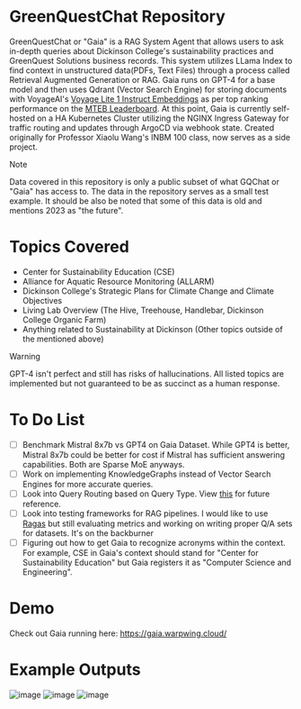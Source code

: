 # GreenQuestChat Repository
GreenQuestChat or "Gaia" is a RAG System Agent that allows users to ask in-depth queries about Dickinson College's sustainability practices and GreenQuest Solutions business records. This system utilizes LLama Index to find context in unstructured data(PDFs, Text Files) through a process called Retrieval Augmented Generation or RAG. Gaia runs on GPT-4 for a base model and then uses Qdrant (Vector Search Engine) for storing documents with VoyageAI's [Voyage Lite 1 Instruct Embeddings](https://docs.voyageai.com/embeddings/) as per top ranking performance on the [MTEB Leaderboard](https://huggingface.co/spaces/mteb/leaderboard). At this point, Gaia is currently self-hosted on a HA Kubernetes Cluster utilizing the NGINX Ingress Gateway for traffic routing and updates through ArgoCD via webhook state. Created originally for Professor Xiaolu Wang's INBM 100 class, now serves as a side project.

> [!NOTE]  
> Data covered in this repository is only a public subset of what GQChat or "Gaia" has access to. The data in the repository serves as a small test example. It should be also be noted that some of this data is old and mentions 2023 as "the future".

# Topics Covered 
- Center for Sustainability Education (CSE)
- Alliance for Aquatic Resource Monitoring (ALLARM)
- Dickinson College's Strategic Plans for Climate Change and Climate Objectives 
- Living Lab Overview (The Hive, Treehouse, Handlebar, Dickinson College Organic Farm)
- Anything related to Sustainability at Dickinson (Other topics outside of the mentioned above)
> [!WARNING]  
> GPT-4 isn't perfect and still has risks of hallucinations. All listed topics are implemented but not guaranteed to be as succinct as a human response.

# To Do List 
- [ ] Benchmark Mistral 8x7b vs GPT4 on Gaia Dataset. While GPT4 is better, Mistral 8x7b could be better for cost if Mistral has sufficient answering capabilities. Both are Sparse MoE anyways.
- [ ] Work on implementing KnowledgeGraphs instead of Vector Search Engines for more accurate queries.
- [ ] Look into Query Routing based on Query Type. View [this](https://docs.llamaindex.ai/en/stable/examples/query_engine/RouterQueryEngine.html#) for future reference.
- [ ] Look into testing frameworks for RAG pipelines. I would like to use [Ragas](https://docs.ragas.io/en/stable/index.html) but still evaluating metrics and working on writing proper Q/A sets for datasets. It's on the backburner
- [ ] Figuring out how to get Gaia to recognize acronyms within the context. For example, CSE in Gaia's context should stand for "Center for Sustainability Education" but Gaia registers it as "Computer Science and Engineering". 
  
# Demo
Check out Gaia running here: https://gaia.warpwing.cloud/

# Example Outputs
![image](https://github.com/WarpWing/GreenQuestChat/assets/28925758/878bb681-7c01-450a-9cc6-c9c8d1addb52)
![image](https://github.com/WarpWing/GreenQuestChat/assets/28925758/ee2cccd3-4a98-467b-a773-9f8258b03fb5)
![image](https://github.com/WarpWing/GreenQuestChat/assets/28925758/25502bbf-a117-4d4a-af0d-04e783473ae1)

